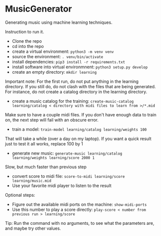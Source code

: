 # MusicGenerator
Generating music using machine learning techniques.

Instruction to run it.
* Clone the repo
* cd into the repo
* create a virtual environment: `python3 -m venv venv`
* source the environment: `. venv/bin/activate`
* install dependencies: `pip3 install -r requirements.txt`
* install software into virtual environmnent: `python3 setup.py develop`
* create an empty directory: `mkdir learning`

Important note: For the first run, do not put anything in the learning directory. If you still do, do not clash with the files that are being generated. For instance, do not create a catalog directory in the learning directory.

* create a music catalog for the training: `create-music-catalog learning/catalog < directory with midi files to learn from >/*.mid`

Make sure to have a couple midi files. If you don't have enough data to train on, the next step will fail with an obscure error.

* train a model: `train-model learning/catalog learning/weights 100`

That will take a while (over a day on my laptop). If you want a quick result just to test it all works, replace 100 by 1

* generate new music: `generate-music learning/catalog learning/weights learning/score 2000 1`

Slow, but much faster than previous step

* convert score to midi file: `score-to-midi learning/score learning/music.mid`
* Use your favorite midi player to listen to the result
  
Optional steps:
* Figure out the available midi ports on the machine: `show-midi-ports`
* Use this number to play a score directly: `play-score < number from previous run > learning/score`

Tip: Run the command with no arguments, to see what the parameters are, and maybe try other values.
